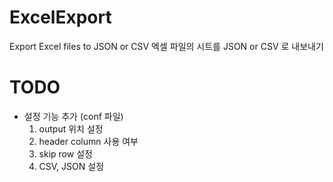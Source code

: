# ExcelExport
Export Excel files to JSON or CSV
엑셀 파일의 시트를 JSON or CSV 로 내보내기

# TODO
* 설정 기능 추가 (conf 파일)
  1. output 위치 설정
  2. header column 사용 여부
  3. skip row 설정
  4. CSV, JSON 설정
